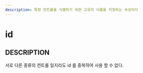```yaml
---
description: 특정 컨트롤을 식별하기 위한 고유의 이름을 지정하는 속성이다
---
```


# id

## DESCRIPTION

서로 다른 종류의 컨트롤 일지라도 id 를 중복하여 사용 할 수 없다.

